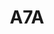 ---
layout: prologo
menu: false
title: A7A
title-tei: 
letter: A
number: 7
description: Prólogo A
permalink: /A7a/
prev: A6B
next: A7B
---